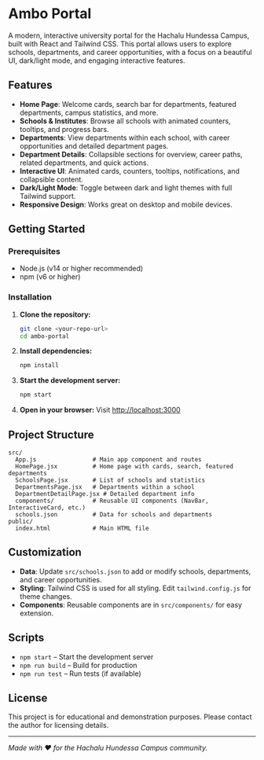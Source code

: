 # Ambo Portal

A modern, interactive university portal for the Hachalu Hundessa Campus, built with React and Tailwind CSS. This portal allows users to explore schools, departments, and career opportunities, with a focus on a beautiful UI, dark/light mode, and engaging interactive features.

## Features

- **Home Page**: Welcome cards, search bar for departments, featured departments, campus statistics, and more.
- **Schools & Institutes**: Browse all schools with animated counters, tooltips, and progress bars.
- **Departments**: View departments within each school, with career opportunities and detailed department pages.
- **Department Details**: Collapsible sections for overview, career paths, related departments, and quick actions.
- **Interactive UI**: Animated cards, counters, tooltips, notifications, and collapsible content.
- **Dark/Light Mode**: Toggle between dark and light themes with full Tailwind support.
- **Responsive Design**: Works great on desktop and mobile devices.

## Getting Started

### Prerequisites
- Node.js (v14 or higher recommended)
- npm (v6 or higher)

### Installation
1. **Clone the repository:**
   ```bash
   git clone <your-repo-url>
   cd ambo-portal
   ```
2. **Install dependencies:**
   ```bash
   npm install
   ```
3. **Start the development server:**
   ```bash
   npm start
   ```
4. **Open in your browser:**
   Visit [http://localhost:3000](http://localhost:3000)

## Project Structure

```
src/
  App.js                # Main app component and routes
  HomePage.jsx          # Home page with cards, search, featured departments
  SchoolsPage.jsx       # List of schools and statistics
  DepartmentsPage.jsx   # Departments within a school
  DepartmentDetailPage.jsx # Detailed department info
  components/           # Reusable UI components (NavBar, InteractiveCard, etc.)
  schools.json          # Data for schools and departments
public/
  index.html            # Main HTML file
```

## Customization
- **Data**: Update `src/schools.json` to add or modify schools, departments, and career opportunities.
- **Styling**: Tailwind CSS is used for all styling. Edit `tailwind.config.js` for theme changes.
- **Components**: Reusable components are in `src/components/` for easy extension.

## Scripts
- `npm start` – Start the development server
- `npm run build` – Build for production
- `npm run test` – Run tests (if available)

## License

This project is for educational and demonstration purposes. Please contact the author for licensing details.

---

*Made with ❤️ for the Hachalu Hundessa Campus community.* 